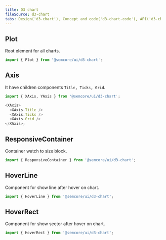 ```yaml
---
title: D3 chart
fileSource: d3-chart
tabs: Design('d3-chart'), Concept and code('d3-chart-code'), API('d3-chart-api'), A11y('d3-chart-a11y'), Changelog('d3-chart-changelog')
---
```


## Plot

Root element for all charts.

```js
import { Plot } from '@semcore/ui/d3-chart';
```

<TypesView type="PlotProps" :types={...types} />

## Axis

It have children components `Title, Ticks, Grid`.

```js
import { XAxis, YAxis } from '@semcore/ui/d3-chart';

<XAxis>
  <XAxis.Title />
  <XAxis.Ticks />
  <XAxis.Grid />
</XAxis>;
```

<TypesView type="XAxisProps" :types={...types} />

<TypesView type="YAxisProps" :types={...types} />

<TypesView type="AxisTitleProps" :types={...types} />

<TypesView type="AxisTicksProps" :types={...types} />

<TypesView type="AxisGridProps" :types={...types} />

## ResponsiveContainer

Container watch to size block.

```js
import { ResponsiveContainer } from '@semcore/ui/d3-chart';
```

<TypesView type="ResponsiveContainerProps" :types={...types} />

## HoverLine

Component for show line after hover on chart.

```js
import { HoverLine } from '@semcore/ui/d3-chart';
```

<TypesView type="HoverProps" :types={...types} />

## HoverRect

Component for show sector after hover on chart.

```js
import { HoverRect } from '@semcore/ui/d3-chart';
```

<TypesView type="HoverProps" :types={...types} />

<script setup>import { data as types } from '@types.data.ts';</script>